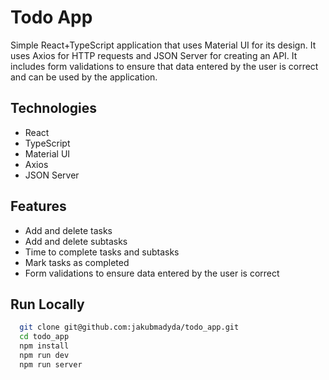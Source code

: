 # Todo App

Simple React+TypeScript application that uses Material UI for its design. 
It uses Axios for HTTP requests and JSON Server for creating an API. 
It includes form validations to ensure that data entered by the user is correct and can be used by the application.


## Technologies

- React
- TypeScript
- Material UI
- Axios
- JSON Server


## Features

- Add and delete tasks
- Add and delete subtasks
- Time to complete tasks and subtasks
- Mark tasks as completed
- Form validations to ensure data entered by the user is correct

## Run Locally

```bash
  git clone git@github.com:jakubmadyda/todo_app.git
  cd todo_app
  npm install
  npm run dev
  npm run server
```